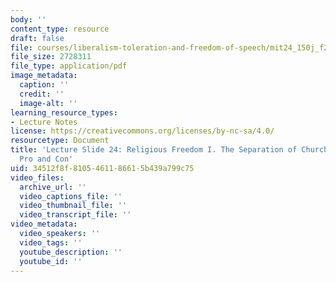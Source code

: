 ```yaml
---
body: ''
content_type: resource
draft: false
file: courses/liberalism-toleration-and-freedom-of-speech/mit24_150j_f23_lec24.pdf
file_size: 2728311
file_type: application/pdf
image_metadata:
  caption: ''
  credit: ''
  image-alt: ''
learning_resource_types:
- Lecture Notes
license: https://creativecommons.org/licenses/by-nc-sa/4.0/
resourcetype: Document
title: 'Lecture Slide 24: Religious Freedom I. The Separation of Church and State,
  Pro and Con'
uid: 34512f8f-8105-4611-8661-5b439a799c75
video_files:
  archive_url: ''
  video_captions_file: ''
  video_thumbnail_file: ''
  video_transcript_file: ''
video_metadata:
  video_speakers: ''
  video_tags: ''
  youtube_description: ''
  youtube_id: ''
---
```

